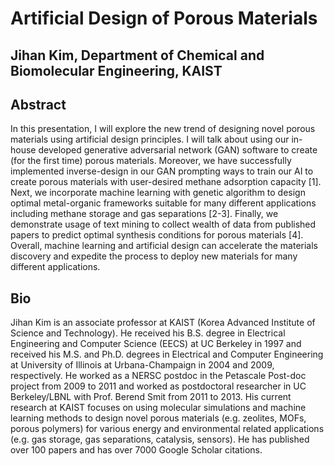# Artificial Design of Porous Materials
## Jihan Kim, Department of Chemical and Biomolecular Engineering, KAIST

## Abstract
In this presentation, I will explore the new trend of designing novel porous materials using artificial design principles. I will talk about using our in-house developed generative adversarial network (GAN) software to create (for the first time) porous materials. Moreover, we have successfully implemented inverse-design in our GAN prompting ways to train our AI to create porous materials with user-desired methane adsorption capacity [1]. Next, we incorporate machine learning with genetic algorithm to design optimal metal-organic frameworks suitable for many different applications including methane storage and gas separations [2-3]. Finally, we demonstrate usage of text mining to collect wealth of data from published papers to predict optimal synthesis conditions for porous materials [4]. Overall, machine learning and artificial design can accelerate the materials discovery and expedite the process to deploy new materials for many different applications.

## Bio
Jihan Kim is an associate professor at KAIST (Korea Advanced Institute of Science and Technology).  He received his B.S. degree in Electrical Engineering and Computer Science (EECS) at UC Berkeley in 1997 and received his M.S. and Ph.D. degrees in Electrical and Computer Engineering at University of Illinois at Urbana-Champaign in 2004 and 2009, respectively.  He worked as a NERSC postdoc in the Petascale Post-doc project from 2009 to 2011 and worked as postdoctoral researcher in UC Berkeley/LBNL with Prof. Berend Smit from 2011 to 2013.  His current research at KAIST focuses on using molecular simulations and machine learning methods to design novel porous materials (e.g. zeolites, MOFs, porous polymers) for various energy and environmental related applications (e.g. gas storage, gas separations, catalysis, sensors).  He has published over 100 papers and has over 7000 Google Scholar citations.
